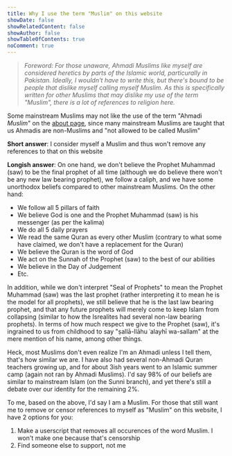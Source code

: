 ```yaml
---
title: Why I use the term "Muslim" on this website
showDate: false
showRelatedContent: false
showAuthor: false
showTable0fContents: true
noComment: true
---
```


> _Foreword: For those unaware, Ahmadi Muslims like myself are considered heretics by parts of the Islamic world, particurally in Pakistan. Ideally, I wouldn't have to write this, but there's bound to be people that dislike myself calling myself Muslim. As this is specifically written for other Muslims that may dislike my use of the term "Muslim", there is a lot of references to religion here._

Some mainstream Muslims may not like the use of the term "Ahmadi _Muslim_" on the [about page](/about), since many mainstream Muslims are taught that us Ahmadis are non-Muslims and "not allowed to be called Muslim"

**Short answer**: I consider myself a Muslim and thus won't remove any references to that on this website

**Longish answer**: On one hand, we don't believe the Prophet Muhammad (saw) to be the final prophet of all time (although we do believe there won't be any new law bearing prophet), we follow a caliph, and we have some unorthodox beliefs compared to other mainstream Muslims. On the other hand:
- We follow all 5 pillars of faith
- We believe God is one and the Prophet Muhammad (saw) is his messenger (as per the kalima)
- We do all 5 daily prayers
- We read the same Quran as every other Muslim (contrary to what some have claimed, we don't have a replacement for the Quran)
- We believe the Quran is the word of God
- We act on the Sunnah of the Prophet (saw) to the best of our abilities
- We believe in the Day of Judgement
- Etc.

In addition, while we don't interpret "Seal of Prophets" to mean the Prophet Muhammad (saw) was the last prophet (rather interpreting it to mean he is the model for all prophets), we still believe that he is the last law bearing prophet, and that any future prophets will merely come to keep Islam from collapsing (similar to how the Isrealites had several non-law bearing prophets). In terms of how much respect we give to the Prophet (saw), it's ingrained to us from childhood to say "ṣallā-llāhu ʿalayhī wa-sallam" at the mere mention of his name, among other things.

Heck, most Muslims don't even realize I'm an Ahmadi unless I tell them, that's how similar we are. I have also had several non-Ahmadi Quran teachers growing up, and for about 3ish years went to an Islamic summer camp (again not ran by Ahmadi Muslims). I'd say 98% of our beliefs are similar to mainstream Islam (on the Sunni branch), and yet there's still a debate over our identity for the remaining 2%. 

To me, based on the above, I'd say I am a Muslim. For those that still want me to remove or censor references to myself as "Muslim" on this website, I have 2 options for you:
1. Make a userscript that removes all occurences of the word Muslim. I won't make one because that's censorship
2. Find someone else to support, not me
